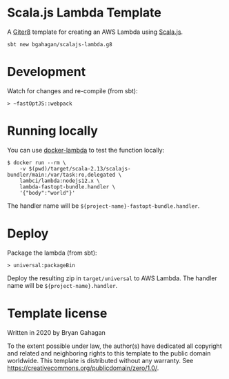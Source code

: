 # Scala.js Lambda Template

A [Giter8](http://www.foundweekends.org/giter8/) template for creating an AWS Lambda using [Scala.js](http://www.scala-js.org/).

```
sbt new bgahagan/scalajs-lambda.g8
```

# Development

Watch for changes and re-compile (from sbt):
```
> ~fastOptJS::webpack
```

# Running locally

You can use [docker-lambda](https://github.com/lambci/docker-lambda) to test the function locally:

```
$ docker run --rm \
    -v $(pwd)/target/scala-2.13/scalajs-bundler/main:/var/task:ro,delegated \
    lambci/lambda:nodejs12.x \
    lambda-fastopt-bundle.handler \
    '{"body":"world"}'
```

The handler name will be `${project-name}-fastopt-bundle.handler`.

# Deploy

Package the lambda (from sbt):
```
> universal:packageBin
```

Deploy the resulting zip in `target/universal` to AWS Lambda. The handler name will be `${project-name}.handler`.


# Template license

Written in 2020 by Bryan Gahagan 

To the extent possible under law, the author(s) have dedicated all copyright and related
and neighboring rights to this template to the public domain worldwide.
This template is distributed without any warranty. See <https://creativecommons.org/publicdomain/zero/1.0/>.
